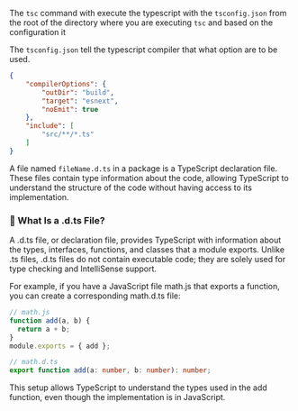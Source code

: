 The `tsc`  command with execute the typescript with the `tsconfig.json` from the root of the directory where you are executing `tsc`  and based on the configuration it

The `tsconfig.json` tell the typescript compiler that what option are to be used.

```JSON
{
    "compilerOptions": {
        "outDir": "build",
        "target": "esnext",
        "noEmit": true
    },
    "include": [
        "src/**/*.ts"
    ]
}
```

A file named `fileName.d.ts` in a package is a TypeScript declaration file. These files contain type information about the code, allowing TypeScript to understand the structure of the code without having access to its implementation.

### 📘 What Is a .d.ts File?
A .d.ts file, or declaration file, provides TypeScript with information about the types, interfaces, functions, and classes that a module exports. Unlike .ts files, .d.ts files do not contain executable code; they are solely used for type checking and IntelliSense support.

For example, if you have a JavaScript file math.js that exports a function, you can create a corresponding math.d.ts file:

```js
// math.js
function add(a, b) {
  return a + b;
}
module.exports = { add };

```

```ts
// math.d.ts
export function add(a: number, b: number): number;
```
This setup allows TypeScript to understand the types used in the add function, even though the implementation is in JavaScript.
 